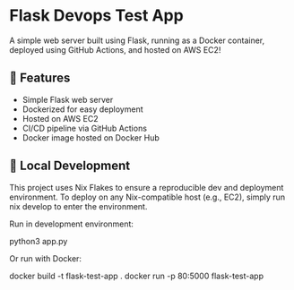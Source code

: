 # Flask Devops Test App

A simple web server built using Flask, running as a Docker container, deployed using GitHub Actions, and hosted on AWS EC2! 

## 🚀 Features

- Simple Flask web server
- Dockerized for easy deployment
- Hosted on AWS EC2
- CI/CD pipeline via GitHub Actions
- Docker image hosted on Docker Hub

## 🧪 Local Development

This project uses Nix Flakes to ensure a reproducible dev and deployment environment. To deploy on any Nix-compatible host (e.g., EC2), simply run nix develop to enter the environment.

Run in development environment:

python3 app.py

Or run with Docker:

docker build -t flask-test-app .
docker run -p 80:5000 flask-test-app

